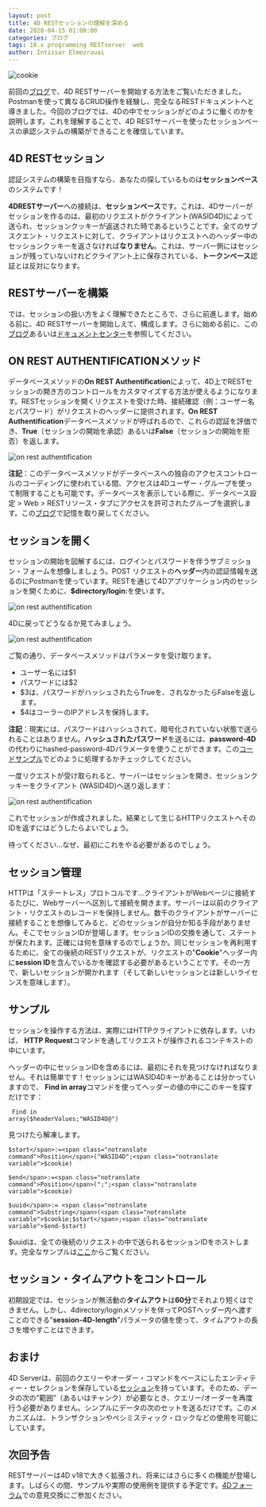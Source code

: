 ```yaml
---
layout: post
title: 4D RESTセッションの理解を深める
date: 2020-04-15 01:00:00
categories: ブログ
tags: 18.x programming RESTserver  web
author: Intissar Elmezrouai
---
```


![cookie](/images/blog/04-20/better-understanding1.png)

前回の<a href="https://blog.4d.com/test-the-powerful-4d-server-with-postman/">ブログ</a>で、4D RESTサーバーを開始する方法をご覧いただきました。Postmanを使って異なるCRUD操作を経験し、完全なるRESTドキュメントへと導きました。今回のブログでは、4Dの中でセッションがどのように働くのかを説明します。これを理解することで、4D RESTサーバーを使ったセッションベースの承認システムの構築ができることを確信しています。

## 4D RESTセッション

認証システムの構築を目指すなら、あなたの探しているものは<strong>セッションベース</strong>のシステムです！

<strong>4DRESTサーバー</strong>への接続は、<strong>セッションベース</strong>です。これは、4Dサーバーがセッションを作るのは、最初のリクエストがクライアント(WASID4D)によって送られ、セッションクッキーが返送された時であるということです。全てのサブスクエント・リクエストに対して、クライアントはリクエストへのヘッダー中のセッションクッキーを返さなければ<strong>なりません</strong>。これは、サーバー側にはセッションが残っていないけれどクライアント上に保存されている、<strong>トークンベース</strong>認証とは反対になります。

## RESTサーバーを構築

では、セッションの扱い方をよく理解できたところで、さらに前進します。始める前に、4D RESTサーバーを開始しえて、構成します。さらに始める前に、この<a href="https://blog.4d.com/test-the-powerful-4d-rest-server-with-postman">ブログ</a>あるいは<a href="https://developer.4d.com/docs/ja/REST/configuration.html">ドキュメントセンター</a>を参照してください。

## ON REST AUTHENTIFICATIONメソッド

データベースメソッドの<strong><span class="notranslate method"><span style="color: #222222;">On REST Authentification</strong></span>によって、4D上でRESTセッションの開き方のコントロールをカスタマイズする方法が使えるようになります。RESTセッションを開くリクエストを受けた時、接続確認（例：ユーザー名とパスワード）がリクエストのヘッダーに提供されます。<span class="notranslate method"><span style="color: #222222;"><strong>On REST Authentification</strong></span>データベースメソッドが呼ばれるので、これらの認証を評価でき、<strong>True</strong>（セッションの開始を承認）あるいは<strong>False</strong>（セッションの開始を拒否）を返します。

 ![on rest authentification](/images/blog/04-20/better-understanding2.png)

<strong>注記</strong>：このデータベースメソッドがデータベースへの独自のアクセスコントロールのコーディングに使われている間、アクセスは4Dユーザー・グループを使って制限することも可能です。データベースを表示している際に、データベース設定 > Web > RESTリソース・タブにアクセスを許可されたグループを選択します。この<a href="https://blog.4d.com/multiple-4d-data-sources-interested/">ブログ</a>で記憶を取り戻してください。

## セッションを開く

セッションの開始を図解するには、ログインとパスワードを伴うサブミッション・フォームを想像しましょう。POST リクエストの<strong>ヘッダー</strong>内の認証情報を送るのにPostmanを使っています。RESTを通じて4Dアプリケーション内のセッションを開くために、<strong>$directory/login:</strong>を使います。

 ![on rest authentification](/images/blog/04-20/better-understanding3.png)

4Dに戻ってどうなるか見てみましょう。

 ![on rest authentification](/images/blog/04-20/better-understanding4.png)

ご覧の通り、データベースメソッドはパラメータを受け取ります。

- ユーザー名には$1
- パスワードには$2
- $3は、パスワードがハッシュされたらTrueを、されなかったらFalseを返します。
- $4はコーラーのIPアドレスを保持します。

<strong>注記</strong>：現実には、パスワードはハッシュされて、暗号化されていない状態で送られることはありません。<strong>ハッシュされたパスワード</strong>を送るには、<strong>password-4D</strong>の代わりにhashed-password-4Dパラメータを使うことができます。この<a href="https://developer.4d.com/docs/ja/REST/directory.html#directorylogin">コードサンプル</a>でどのように処理するかチェックしてください。

一度リクエストが受け取られると、サーバーはセッションを開き、セッションクッキーをクライアント (WASID4D)へ送り返します：

 ![on rest authentification](/images/blog/04-20/better-understanding5.png)

これでセッションが作成されました。結果として生じるHTTPリクエストへそのIDを返すにはどうしたらよいでしょう。

待ってください…なぜ、最初にこれをやる必要があるのでしょう。

## セッション管理

HTTPは「ステートレス」プロトコルです…クライアントがWebページに接続するたびに、Webサーバーへ区別して接続を開きます。サーバーは以前のクライアント・リクエストのレコードを保持しません。数千のクライアントがサーバーに接続することを想像してみると、どのセッションが自分か知る手段がありません。そこでセッションIDが登場します。セッションIDの交換を通して、ステートが保たれます。正確には何を意味するのでしょうか。同じセッションを再利用するために、全ての後続のRESTリクエストが、リクエストの"<strong>Cookie</strong>"ヘッダー内に<strong>session ID</strong>を含んでいるかを確認する必要があるということです。その一方で、新しいセッションが開かれます（そして新しいセッションとは新しいライセンスを意味します）。

## サンプル

セッションを操作する方法は、実際にはHTTPクライアントに依存します。いわば、<span class="notranslate command"> <strong>HTTP Request</strong></span>コマンドを通してリクエストが操作されるコンテキストの中にいます。

ヘッダーの中にセッションIDを含めるには、最初にそれを見つけなければなりません。それは簡単です！セッションにはWASID4Dキーがあることは分かっていますので、<span class="notranslate command"> <strong>Find in array</strong></span>コマンドを使ってヘッダーの値の中にこのキーを探すだけです：

<code class="fourd"><span class="notranslate command"> Find in array</span>(<span class="notranslate variable">$headerValues</span>;"WASID4D@")</code>

見つけたら解凍します。

<code class="fourd"><span class="notranslate variable">$start</span>:=<span class="notranslate command">Position</span>("WASID4D";<span class="notranslate variable">$cookie</span>) <br />
<span class="notranslate variable">$end</span>:=<span class="notranslate command">Position</span>(";";<span class="notranslate variable">$cookie</span>) <br />
<span class="notranslate variable">$uuid</span>:= <span class="notranslate command">Substring</span>(<span class="notranslate variable">$cookie</span>;<span class="notranslate variable">$start</span>;<span class="notranslate variable">$end</span>-<span class="notranslate variable">$start</span>)</code>

<span class="notranslate variable">$uuid</span>は、全ての後続のリクエストの中で送られるセッションIDをホストします。完全なサンプルは<a href="https://developer.4d.com/docs/ja/18.0/REST/authUsers.html">ここ</a>からご覧ください。

## セッション・タイムアウトをコントロール

初期設定では、セッションが無活動の<strong>タイムアウト</strong>は<strong>60分</strong>でそれより短くはできません。しかし、4directory/loginメソッドを伴ってPOSTヘッダー内へ渡すことのできる”<strong>session-4D-length</strong>”パラメータの値を使って、タイムアウトの長さを増やすことはできます。

## おまけ

4D Serverは、前回のクエリーやオーダー・コマンドをベースにしたエンティティー・セレクションを保存している<a href="https://doc.4d.com/4Dv18R2/4D/18-R2/Datastores.300-4824250.ja.html#4687963">セッション</a>を持っています。そのため、データの次の”範囲”（あるいはチャンク）が必要なとき、クエリー/オーダーを再度行う必要がありません。シンプルにデータの次のセットを送るだけです。このメカニズムは、トランザクションやペシミスティック・ロックなどの使用を可能にしています。

## 次回予告

RESTサーバーは4D v18で大きく拡張され、将来にはさらに多くの機能が登場します。しばらくの間、サンプルや実際の使用例を提供する予定です。<a href="https://forums.4d.com/MyHome/FR">4Dフォーラム</a>での意見交換にご参加ください。


